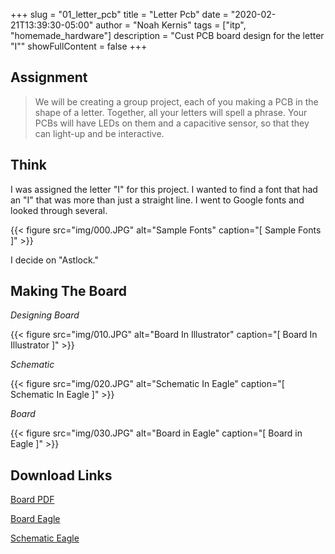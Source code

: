 +++
slug = "01_letter_pcb"
title = "Letter Pcb"
date = "2020-02-21T13:39:30-05:00"
author = "Noah Kernis"
tags = ["itp", "homemade_hardware"]
description = "Cust PCB board design for the letter \"I\""
showFullContent = false
+++

## Assignment

> We will be creating a group project, each of you making a PCB in the shape of a letter. Together, all your letters will spell a phrase. Your PCBs will have LEDs on them and a capacitive sensor, so that they can light-up and be interactive. 

## Think

I was assigned the letter "I" for this project. I wanted to find a font that had an "I" that was more than just a straight line. I went to Google fonts and looked through several. 

{{< figure src="img/000.JPG" alt="Sample Fonts" caption="[ Sample Fonts ]" >}}

I decide on "Astlock."

## Making The Board

*Designing Board*

{{< figure src="img/010.JPG" alt="Board In Illustrator" caption="[ Board In Illustrator ]" >}}

*Schematic*

{{< figure src="img/020.JPG" alt="Schematic In Eagle" caption="[ Schematic In Eagle ]" >}}

*Board*

{{< figure src="img/030.JPG" alt="Board in Eagle" caption="[ Board in Eagle ]" >}}

## Download Links

<a href="files/letter_i.pdf" download> Board PDF </a>

<a href="files/letter_i.brd" download> Board Eagle </a>

<a href="files/letter_i.sch" download> Schematic Eagle </a>
